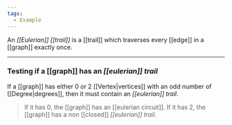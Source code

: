 ```yaml
---
tags:
  - Example
---
```

An _[[Eulerian]] [[trail]]_ is a [[trail]] which traverses every [[edge]] in a [[graph]] exactly once.

---
### Testing if a [[graph]] has an _[[eulerian]] trail_
If a [[graph]] has either $0$ or $2$ [[Vertex|vertices]] with an odd number of [[Degree|degrees]], then it must contain an _[[eulerian]] trail_.

> If it has $0$, the [[graph]] has an [[eulerian circuit]].
> If it has $2$, the [[graph]] has a non [[closed]] _[[eulerian]] trail_.